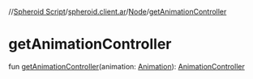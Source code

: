 //[Spheroid Script](../../index.md)/[spheroid.client.ar](../index.md)/[Node](index.md)/[getAnimationController](get-animation-controller.md)



# getAnimationController  
 
fun [getAnimationController](get-animation-controller.md)(animation: [Animation](../-animation/index.md)): [AnimationController](../-animation-controller/index.md)  



